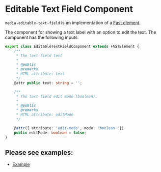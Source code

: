 # Editable Text Field Component

`media-editable-text-field` is an implementation of a [Fast element](https://www.fast.design/).

The component for showing a text label with an option to edit the text.
The component has the following inputs:

```ts
export class EditableTextFieldComponent extends FASTElement {
    /**
     * The text field text
     *
     * @public
     * @remarks
     * HTML attribute: text
     */
    @attr public text: string = '';

    /**
     * The text field edit mode (boolean).
     *
     * @public
     * @remarks
     * HTML attribute: editMode
     */

    @attr({ attribute: 'edit-mode', mode: 'boolean' })
    public editMode: boolean = false;
}
```

## Please see examples:

-   [Example](./examples/example.html)
